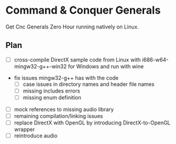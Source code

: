 # Command & Conquer Generals

Get Cnc Generals Zero Hour running natively on Linux. 

## Plan

- [ ] cross-compile DirectX sample code from Linux with i686-w64-mingw32-g++-win32 for Windows and run with wine
- fix issues mingw32-g++ has with the code
  - [ ] case issues in directory names and header file names
  - [ ] missing includes errors
  - [ ] missing enum definition
- [ ] mock references to missing audio library
- [ ] remaining compilation/linking issues
- [ ] replace DirectX with OpenGL by introducing DirectX-to-OpenGL wrapper
- [ ] reintroduce audio

##